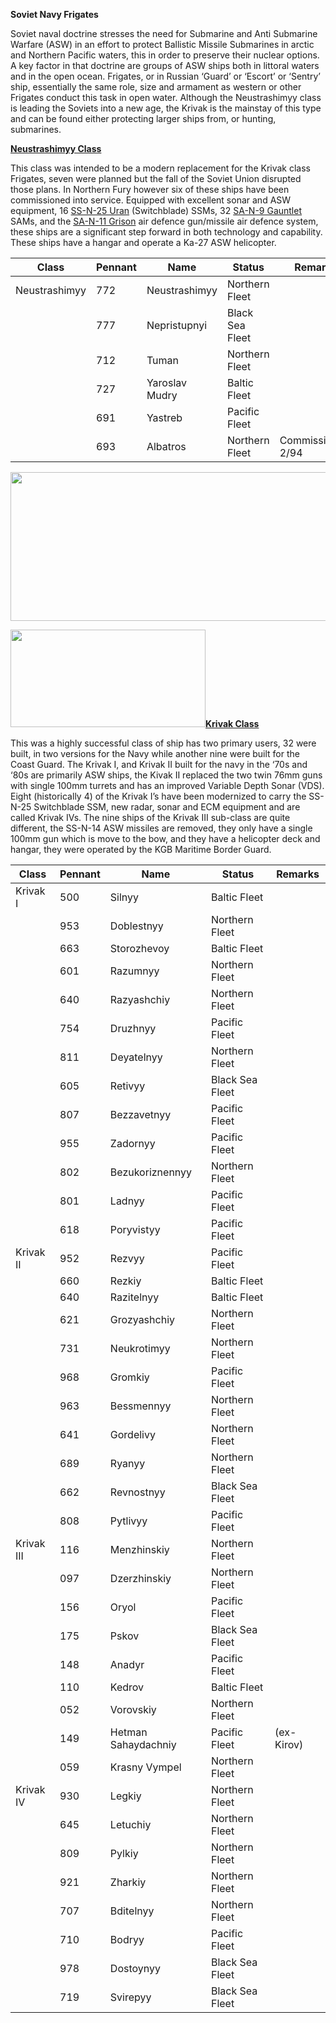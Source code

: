 **Soviet Navy Frigates**

Soviet naval doctrine stresses the need for Submarine and Anti Submarine
Warfare (ASW) in an effort to protect Ballistic Missile Submarines in
arctic and Northern Pacific waters, this in order to preserve their
nuclear options. A key factor in that doctrine are groups of ASW ships
both in littoral waters and in the open ocean. Frigates, or in Russian
‘Guard’ or ‘Escort’ or ‘Sentry’ ship, essentially the same role, size
and armament as western or other Frigates conduct this task in open
water. Although the Neustrashimyy class is leading the Soviets into a
new age, the Krivak is the mainstay of this type and can be found either
protecting larger ships from, or hunting, submarines.

[**Neustrashimyy
Class**](https://www.naval-technology.com/projects/neustrashimy/)

This class was intended to be a modern replacement for the Krivak class
Frigates, seven were planned but the fall of the Soviet Union disrupted
those plans. In Northern Fury however six of these ships have been
commissioned into service. Equipped with excellent sonar and ASW
equipment, 16 [SS-N-25 Uran](https://en.wikipedia.org/wiki/Kh-35)
(Switchblade) SSMs, 32 [SA-N-9
Gauntlet](https://en.wikipedia.org/wiki/Tor_missile_system) SAMs, and
the [SA-N-11 Grison](https://en.wikipedia.org/wiki/Kashtan_CIWS) air
defence gun/missile air defence system, these ships are a significant
step forward in both technology and capability. These ships have a
hangar and operate a Ka-27 ASW helicopter.

| Class         | Pennant | Name           | Status          | Remarks            |
|---------------|---------|----------------|-----------------|--------------------|
| Neustrashimyy | 772     | Neustrashimyy  | Northern Fleet  |                    |
|               | 777     | Nepristupnyi   | Black Sea Fleet |                    |
|               | 712     | Tuman          | Northern Fleet  |                    |
|               | 727     | Yaroslav Mudry | Baltic Fleet    |                    |
|               | 691     | Yastreb        | Pacific Fleet   |                    |
|               | 693     | Albatros       | Northern Fleet  | Commissioning 2/94 |

<img src="/assets\images\warsaw\su\navy\frigates\media\image1.jpg" style="width:6in;height:2.48in" />

<img src="/assets\images\warsaw\su\navy\frigates\media\image2.jpeg" style="width:3.25in;height:1.625in" />[**Krivak
Class**](https://en.wikipedia.org/wiki/Krivak-class_frigate)

This was a highly successful class of ship has two primary users, 32
were built, in two versions for the Navy while another nine were built
for the Coast Guard. The Krivak I, and Krivak II built for the navy in
the ‘70s and ‘80s are primarily ASW ships, the Kivak II replaced the two
twin 76mm guns with single 100mm turrets and has an improved Variable
Depth Sonar (VDS). Eight (historically 4) of the Krivak I’s have been
modernized to carry the SS-N-25 Switchblade SSM, new radar, sonar and
ECM equipment and are called Krivak IVs. The nine ships of the Krivak
III sub-class are quite different, the SS-N-14 ASW missiles are removed,
they only have a single 100mm gun which is move to the bow, and they
have a helicopter deck and hangar, they were operated by the KGB
Maritime Border Guard.

| Class      | Pennant | Name                | Status          | Remarks    |
|------------|---------|---------------------|-----------------|------------|
| Krivak I   | 500     | Silnyy              | Baltic Fleet    |            |
|            | 953     | Doblestnyy          | Northern Fleet  |            |
|            | 663     | Storozhevoy         | Baltic Fleet    |            |
|            | 601     | Razumnyy            | Northern Fleet  |            |
|            | 640     | Razyashchiy         | Northern Fleet  |            |
|            | 754     | Druzhnyy            | Pacific Fleet   |            |
|            | 811     | Deyatelnyy          | Northern Fleet  |            |
|            | 605     | Retivyy             | Black Sea Fleet |            |
|            | 807     | Bezzavetnyy         | Pacific Fleet   |            |
|            | 955     | Zadornyy            | Pacific Fleet   |            |
|            | 802     | Bezukoriznennyy     | Northern Fleet  |            |
|            | 801     | Ladnyy              | Pacific Fleet   |            |
|            | 618     | Poryvistyy          | Pacific Fleet   |            |
| Krivak II  | 952     | Rezvyy              | Pacific Fleet   |            |
|            | 660     | Rezkiy              | Baltic Fleet    |            |
|            | 640     | Razitelnyy          | Baltic Fleet    |            |
|            | 621     | Grozyashchiy        | Northern Fleet  |            |
|            | 731     | Neukrotimyy         | Northern Fleet  |            |
|            | 968     | Gromkiy             | Pacific Fleet   |            |
|            | 963     | Bessmennyy          | Northern Fleet  |            |
|            | 641     | Gordelivy           | Northern Fleet  |            |
|            | 689     | Ryanyy              | Northern Fleet  |            |
|            | 662     | Revnostnyy          | Black Sea Fleet |            |
|            | 808     | Pytlivyy            | Pacific Fleet   |            |
| Krivak III | 116     | Menzhinskiy         | Northern Fleet  |            |
|            | 097     | Dzerzhinskiy        | Northern Fleet  |            |
|            | 156     | Oryol               | Pacific Fleet   |            |
|            | 175     | Pskov               | Black Sea Fleet |            |
|            | 148     | Anadyr              | Pacific Fleet   |            |
|            | 110     | Kedrov              | Baltic Fleet    |            |
|            | 052     | Vorovskiy           | Northern Fleet  |            |
|            | 149     | Hetman Sahaydachniy | Pacific Fleet   | (ex-Kirov) |
|            | 059     | Krasny Vympel       | Northern Fleet  |            |
| Krivak IV  | 930     | Legkiy              | Northern Fleet  |            |
|            | 645     | Letuchiy            | Northern Fleet  |            |
|            | 809     | Pylkiy              | Northern Fleet  |            |
|            | 921     | Zharkiy             | Northern Fleet  |            |
|            | 707     | Bditelnyy           | Northern Fleet  |            |
|            | 710     | Bodryy              | Pacific Fleet   |            |
|            | 978     | Dostoynyy           | Black Sea Fleet |            |
|            | 719     | Svirepyy            | Black Sea Fleet |            |
